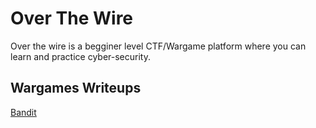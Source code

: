 # Over The Wire 

Over the wire is a begginer level CTF/Wargame platform where you can learn and practice cyber-security.

<h2>Wargames Writeups</h2>

[Bandit](excel-cyber/OTW-Bandit/) 


